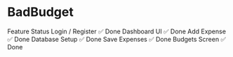 # BadBudget

Feature	Status
Login / Register	✅ Done
Dashboard UI	✅ Done
Add Expense	✅ Done
Database Setup	✅ Done
Save Expenses	✅ Done
Budgets Screen	✅ Done
